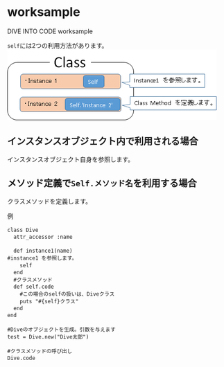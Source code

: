 ﻿# worksample
DIVE INTO CODE worksample  
 

`self`には2つの利用方法があります。  
<img src="img/Self.png" alt="Selfの使い方" title="Self画像">


## インスタンスオブジェクト内で利用される場合
インスタンスオブジェクト自身を参照します。

## メソッド定義で`Self.メソッド名`を利用する場合
クラスメソッドを定義します。　　
  
例  
	
	class Dive
	  attr_accessor :name

	  def instance1(name)
	#instance1 を参照します。
		self　　
	  end
	  #クラスメソッド
	  def self.code
	    #この場合のselfの扱いは、Diveクラス
	    puts "#{self}クラス"
	  end
	end

	#Diveのオブジェクトを生成。引数を与えます
	test = Dive.new("Dive太郎")

	#クラスメソッドの呼び出し
	Dive.code